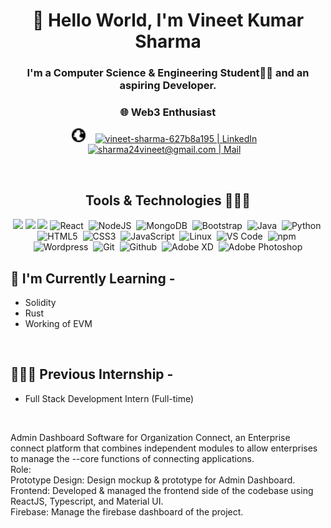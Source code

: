 <!-- [![hello][banner]][github-repo] -->

<h1 align="center">👋 Hello World, I'm Vineet Kumar Sharma</h1>

<div align="center">

### I'm a Computer Science & Engineering Student👨‍🎓 and an aspiring Developer.
### 🌐 Web3 Enthusiast

<!-- ## Connect With Me 👇 -->

[<img alt="vineetsharma.me" width="22px" src="https://raw.githubusercontent.com/iconic/open-iconic/master/svg/globe.svg" />][website]&nbsp;&nbsp;&nbsp;
[<img  alt="vineet-sharma-627b8a195 | LinkedIn" width="22px" src="https://cdn.jsdelivr.net/npm/simple-icons@v3/icons/linkedin.svg" />][linkedin]&nbsp;&nbsp;&nbsp;
[<img  alt="sharma24vineet@gmail.com | Mail" width="22px" src="https://cdn.jsdelivr.net/npm/simple-icons@v3/icons/gmail.svg" />][mail]&nbsp;&nbsp;&nbsp;

<br>

## Tools & Technologies 👨🏽‍💻
  
  
  
<img width="26px" src="https://img.icons8.com/color-glass/48/000000/solidity.png"/>
<img width="26px" src="https://img.icons8.com/color/48/000000/ethereum.png"/>
<img width="26px" src="https://img.icons8.com/external-black-fill-lafs/64/000000/external-Polygon-cryptocurrency-black-fill-lafs.png"/>
<img alt="React" width="26px" src="https://img.icons8.com/color/48/000000/react-native.png" />&nbsp;
<img alt="NodeJS" width="26px" src="https://img.icons8.com/color/48/000000/nodejs.png" />&nbsp;
<img alt="MongoDB" width="26px" src="https://img.icons8.com/color/48/000000/mongodb.png" />&nbsp;
<img alt="Bootstrap" width="26px" src="https://img.icons8.com/color/48/000000/bootstrap.png"/>&nbsp;
<img alt="Java" width="26px" src="https://img.icons8.com/color/48/000000/java-coffee-cup-logo.png" />&nbsp;
<img alt="Python" width="26px" src="https://img.icons8.com/color/48/000000/python.png" />&nbsp;
<img alt="HTML5" width="26px" src="https://img.icons8.com/color/48/000000/html-5.png" />&nbsp;
<img alt="CSS3" width="26px" src="https://img.icons8.com/color/48/000000/css3.png" />&nbsp;
<img alt="JavaScript" width="26px" src="https://img.icons8.com/color/48/000000/javascript-logo-1.png" />&nbsp;
<img alt="Linux" width="26px" src="https://img.icons8.com/color/48/000000/linux.png" />&nbsp;
<img alt="VS Code" width="26px" src="https://img.icons8.com/color/48/000000/visual-studio-code-2019.png" />&nbsp;
<img alt="npm" width="26px" src="https://img.icons8.com/color/48/000000/npm.png" />&nbsp;
<img alt="Wordpress" width="26px" src="https://img.icons8.com/color/48/000000/wordpress.png" />&nbsp;
<img alt="Git" width="26px" src="https://img.icons8.com/color/48/000000/git.png" />&nbsp;
<img alt="Github" width="26px" src="https://img.icons8.com/fluent/48/000000/github.png" />&nbsp;
<img alt="Adobe XD" width="26px" src="https://img.icons8.com/color/64/000000/adobe-xd.png" />&nbsp;
<img alt="Adobe Photoshop" width="26px" src="https://img.icons8.com/fluent/48/000000/adobe-photoshop.png" />

<!-- <img alt="" width="26px" src="" />&nbsp;
<img alt="" width="26px" src="" />&nbsp;
<img alt="" width="26px" src="" />&nbsp; -->


</div>

## 🌱 I'm Currently Learning -

- Solidity
- Rust
- Working of EVM

<br>

## 👨🏽‍💻 Previous Internship -

- Full Stack Development Intern (Full-time)
<br>

Admin Dashboard Software for Organization Connect, an Enterprise connect platform that combines independent modules to allow enterprises to manage the --core functions of connecting applications.
<br>
Role:
<br>
Prototype Design: Design mockup & prototype for Admin Dashboard.
<br>
Frontend: Developed & managed the frontend side of the codebase using ReactJS, Typescript, and Material UI.
<br>
Firebase: Manage the firebase dashboard of the project.


<br>

<!-- Syntax Links -->

[banner]: assests/Banner.png
[mail]: mailto:sharma24vineet@gamil.com
[website]: https://vineetsharma.me
[github]: https://github.com/vineet2411sharma/
[github-repo]: https://github.com/vineet2411sharma?tab=repositories
[linkedin]: https://www.linkedin.com/in/vineet-sharma-627b8a195/

<!-- Icons -->
<!-- From: https://icons8.com/icon/pack/logos/color -->

[react]: https://img.icons8.com/color/48/000000/react-native.png
[bootstrap]: https://img.icons8.com/color/48/000000/bootstrap.png
[nodejs]: https://img.icons8.com/color/48/000000/nodejs.png
[mongodb]: https://img.icons8.com/color/48/000000/mongodb.png
[java]: https://img.icons8.com/color/48/000000/java-coffee-cup-logo.png
[python]: https://img.icons8.com/color/48/000000/python.png
[html5]: https://img.icons8.com/color/48/000000/html-5.png
[css3]: https://img.icons8.com/color/48/000000/css3.png
[javascript]: https://img.icons8.com/color/48/000000/javascript-logo-1.png
[linux]: https://img.icons8.com/color/48/000000/linux.png
[npm]: https://img.icons8.com/color/48/000000/npm.png
[vs-code]: https://img.icons8.com/color/48/000000/visual-studio-code-2019.png
[git]: https://img.icons8.com/color/48/000000/git.png
[github]: https://img.icons8.com/fluent/48/000000/github.png
[adobe-xd]: https://img.icons8.com/color/64/000000/adobe-xd.png
[firebase]: https://img.icons8.com/color/48/000000/google-firebase-console.png
